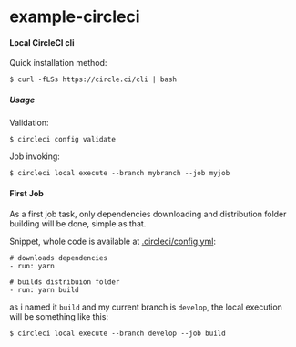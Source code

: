 # example-circleci

#### Local CircleCI cli

Quick installation method:

`$ curl -fLSs https://circle.ci/cli | bash`

##### Usage

Validation:

`$ circleci config validate`

Job invoking:

`$ circleci local execute --branch mybranch --job myjob`

#### First Job

As a first job task, only dependencies downloading and distribution folder building will be done, simple as that.

Snippet, whole code is available at [.circleci/config.yml](.circleci/config.yml):
```
# downloads dependencies
- run: yarn

# builds distribuion folder
- run: yarn build
```

as i named it `build` and my current branch is `develop`, the local execution will be something like this:

`$ circleci local execute --branch develop --job build`

